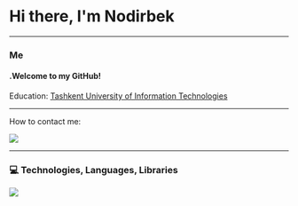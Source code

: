 <h1>Hi there, I'm Nodirbek</h1>

<hr>

<h3>Me</h3>
<h4>.Welcome to my GitHub!</h4>

<p> Education:
<a href="https://tuit.uz/">
Tashkent University of Information Technologies
</a>
</p>

<hr>

<p>How to contact me:</p>

<a href="https://t.me/frontend_9474" target="_blank"><img src="https://img.shields.io/badge/Telegram-%231877F2.svg?&style=flat-square&logo=telegram&logoColor=white%22%20alt=%22Telegram"></a>

<hr>

### 💻 Technologies, Languages, Libraries

<div>
  <img src="https://skillicons.dev/icons?i=js,git,github,npm,html,css,pug,tailwind,notion" />
</div>




